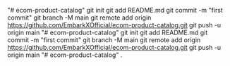 "# ecom-product-catalog"  git init git add README.md git commit -m "first commit" git branch -M main git remote add origin https://github.com/EmbarkXOfficial/ecom-product-catalog.git git push -u origin main
"# ecom-product-catalog"  git init git add README.md git commit -m "first commit" git branch -M main git remote add origin https://github.com/EmbarkXOfficial/ecom-product-catalog.git git push -u origin main
"# ecom-product-catalog" 
.
